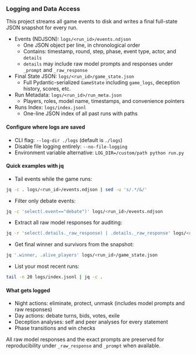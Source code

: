 ### Logging and Data Access

This project streams all game events to disk and writes a final full-state JSON snapshot for every run.

- Events (NDJSON): `logs/<run_id>/events.ndjson`
  - One JSON object per line, in chronological order
  - Contains: timestamp, round, step, phase, event type, actor, and `details`
  - `details` may include raw model prompts and responses under `_prompt` and `_raw_response`
- Final State JSON: `logs/<run_id>/game_state.json`
  - Full Pydantic-serialized `GameState` including `game_logs`, deception history, scores, etc.
- Run Metadata: `logs/<run_id>/run_meta.json`
  - Players, roles, model name, timestamps, and convenience pointers
- Runs Index: `logs/index.jsonl`
  - One-line JSON index of all past runs with paths

#### Configure where logs are saved

- CLI flag: `--log-dir ./logs` (default is `./logs`)
- Disable file logging entirely: `--no-file-logging`
- Environment variable alternative: `LOG_DIR=/custom/path python run.py`

#### Quick examples with jq

- Tail events while the game runs:
```bash
jq -c . logs/<run_id>/events.ndjson | sed -u 's/.*/&/'
```

- Filter only debate events:
```bash
jq -c 'select(.event=="debate")' logs/<run_id>/events.ndjson
```

- Extract all raw model responses for auditing:
```bash
jq -r 'select(.details._raw_response) | .details._raw_response' logs/<run_id>/events.ndjson
```

- Get final winner and survivors from the snapshot:
```bash
jq '.winner, .alive_players' logs/<run_id>/game_state.json
```

- List your most recent runs:
```bash
tail -n 20 logs/index.jsonl | jq -c .
```

#### What gets logged

- Night actions: eliminate, protect, unmask (includes model prompts and raw responses)
- Day actions: debate turns, bids, votes, exile
- Deception analyses: self and peer analyses for every statement
- Phase transitions and win checks

All raw model responses and the exact prompts are preserved for reproducibility under `_raw_response` and `_prompt` when available.